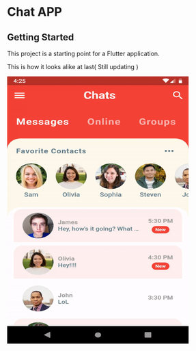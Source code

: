 # Chat APP

## Getting Started

This project is a starting point for a Flutter application.

This is how it looks alike at last( Still updating )

<img src="app.gif" width = "425" height = "625">
